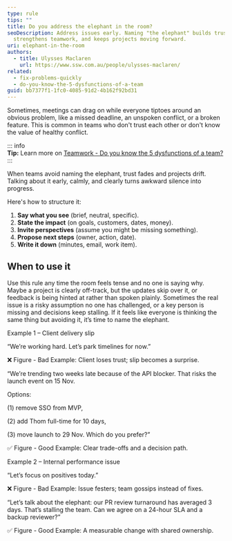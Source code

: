 ```yaml
---
type: rule
tips: ""
title: Do you address the elephant in the room?
seoDescription: Address issues early. Naming "the elephant" builds trust,
  strengthens teamwork, and keeps projects moving forward.
uri: elephant-in-the-room
authors:
  - title: Ulysses Maclaren
    url: https://www.ssw.com.au/people/ulysses-maclaren/
related:
  - fix-problems-quickly
  - do-you-know-the-5-dysfunctions-of-a-team
guid: bb7377f1-1fc0-4085-91d2-4b162f92bd31
---
```

Sometimes, meetings can drag on while everyone tiptoes around an obvious problem, like a missed deadline, an unspoken conflict, or a broken feature. This is common in teams who don't trust each other or don't know the value of healthy conflict.

<!--endintro-->

::: info\
**Tip:** Learn more on [Teamwork - Do you know the 5 dysfunctions of a team?](/do-you-know-the-5-dysfunctions-of-a-team/)\
:::

When teams avoid naming the elephant, trust fades and projects drift. Talking about it early, calmly, and clearly turns awkward silence into progress.

Here's how to structure it:

1. **Say what you see** (brief, neutral, specific).
2. **State the impact** (on goals, customers, dates, money).
3. **Invite perspectives** (assume you might be missing something).
4. **Propose next steps** (owner, action, date).
5. **Write it down** (minutes, email, work item).

## When to use it

Use this rule any time the room feels tense and no one is saying why. Maybe a project is clearly off-track, but the updates skip over it, or feedback is being hinted at rather than spoken plainly. Sometimes the real issue is a risky assumption no one has challenged, or a key person is missing and decisions keep stalling. If it feels like everyone is thinking the same thing but avoiding it, it’s time to name the elephant.

Example 1 – Client delivery slip

“We’re working hard. Let’s park timelines for now.”

❌ Figure - Bad Example: Client loses trust; slip becomes a surprise.

“We’re trending two weeks late because of the API blocker. That risks the launch event on 15 Nov.

Options:

(1) remove SSO from MVP,

(2) add Thom full-time for 10 days,

(3) move launch to 29 Nov. Which do you prefer?”

✅ Figure - Good Example: Clear trade-offs and a decision path.

Example 2 – Internal performance issue

“Let’s focus on positives today.”

❌ Figure - Bad Example: Issue festers; team gossips instead of fixes.

“Let’s talk about the elephant: our PR review turnaround has averaged 3 days. That’s stalling the team. Can we agree on a 24-hour SLA and a backup reviewer?”

✅ Figure - Good Example: A measurable change with shared ownership.

